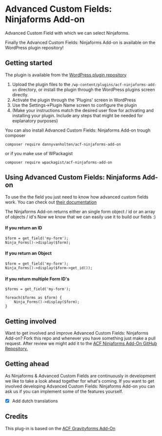 # Advanced Custom Fields: Ninjaforms Add-on
Advanced Custom Field with which we can select Ninjaforms.

Finally the Advanced Custom Fields: Ninjaforms Add-on is available on the WordPress plugin repository!

## Getting started

The plugin is available from the [WordPress plugin repository](http://www.wordpress.org/plugins/acf-ninjaforms-add-on)

1. Upload the plugin files to the `/wp-content/plugins/acf-ninjaforms-add-on` directory, or install the plugin through the WordPress plugins screen directly.
2. Activate the plugin through the 'Plugins' screen in WordPress
3. Use the Settings->Plugin Name screen to configure the plugin
4. (Make your instructions match the desired user flow for activating and installing your plugin. Include any steps that might be needed for explanatory purposes)

You can also install Advanced Custom Fields: Ninjaforms Add-on trough composer

`composer require dannyvanholten/acf-ninjaforms-add-on`

or if you make use of WPackagist

`composer require wpackagist/acf-ninjaforms-add-on`

## Using Advanced Custom Fields: Ninjaforms Add-on

To use the the field you just need to know how advanced custom fields work. You can check out [their documentation](https://www.advancedcustomfields.com/resources/)

The Ninjaforms Add-on returns either an single form object / id or an array of objects / id's
Now we know that we can easily use it to build our fields :)

#### If you return an ID
```
$form = get_field('my-form');
Ninja_Forms()->display($form);
```

#### If you return an Object
```
$form = get_field('my-form');
Ninja_Forms()->display($form->get_id());
```

#### If you return multiple Form ID's
```
$forms = get_field('my-form');

foreach($forms as $form) {
    Ninja_Forms()->display($form);
}
```

## Getting involved

Want to get involved and improve Advanced Custom Fields: Ninjaforms Add-on? Fork this repo and whenever you have something just make a pull request. After review we might add it to the [ACF Ninjaforms Add-On GitHub Repository.](https://github.com/DannyvanHolten/acf-ninjaforms-add-on)

## Getting ahead

As Ninjaforms & Advanced Custom Fields are continuously in development we like to take a look ahead together for what's coming. If you want to get involved developing Advanced Custom Fields: Ninjaforms Add-on you can ask us if you can implement some of the features yourself.

- [x] Add dutch translations

## Credits

This plug-in is based on the [ACF Gravityforms Add-On](https://github.com/DannyvanHolten/acf-gravityforms-add-on)